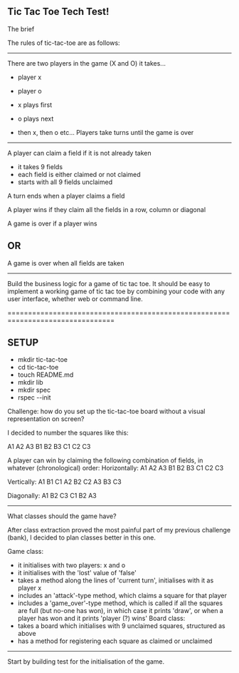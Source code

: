 ## Tic Tac Toe Tech Test! ##

The brief

The rules of tic-tac-toe are as follows:

--------------------------------------------------------------------------------

There are two players in the game (X and O)
it takes...
- player x
- player o

- x plays first
- o plays next
- then x, then o etc...
Players take turns until the game is over

--------------------------------------------------------------------------------

A player can claim a field if it is not already taken
- it takes 9 fields
- each field is either claimed or not claimed
- starts with all 9 fields unclaimed

A turn ends when a player claims a field

A player wins if they claim all the fields in a row, column or diagonal

A game is over if a player wins
## OR ##
A game is over when all fields are taken

--------------------------------------------------------------------------------

Build the business logic for a game of tic tac toe. It should be easy to
implement a working game of tic tac toe by combining your code with any user
interface, whether web or command line.

================================================================================

## SETUP ##

- mkdir tic-tac-toe
- cd tic-tac-toe
- touch README.md
- mkdir lib
- mkdir spec
- rspec --init

Challenge: how do you set up the tic-tac-toe board without a visual
representation on screen?

I decided to number the squares like this:

A1  A2  A3
B1  B2  B3
C1  C2  C3

A player can win by claiming the following combination of fields, in
whatever (chronological) order:
Horizontally:
A1  A2  A3
B1  B2  B3
C1  C2  C3

Vertically:
A1  B1  C1
A2  B2  C2
A3  B3  C3

Diagonally:
A1  B2  C3
C1  B2  A3

--------------------------------------------------------------------------------
What classes should the game have?

After class extraction proved the most painful part of my previous challenge
(bank), I decided to plan classes better in this one.

Game class:
- it initialises with two players: x and o
- it initialises with the 'lost' value of 'false'
- takes a method along the lines of 'current turn', initialises with it
as player x
- includes an 'attack'-type method, which claims a square for that player
- includes a 'game_over'-type method, which is called if all the squares are
full (but no-one has won), in which case it prints 'draw', or when a player
has won and it prints 'player (?) wins'
Board class:
- takes a board which initialises with 9 unclaimed squares, structured as above
- has a method for registering each square as claimed or unclaimed

--------------------------------------------------------------------------------

Start by building test for the initialisation of the game.

<!--
Player class:
- takes two players: player x and player o
- takes -->

